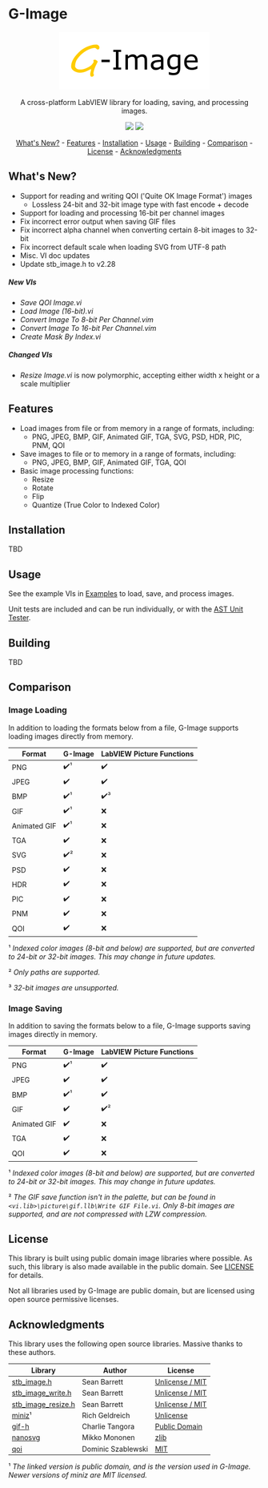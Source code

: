 # G-Image
<p align="center">
  <img width="300" height="115" src="images/g-image-logo.png">
</p>
<p align="center">
A cross-platform LabVIEW library for loading, saving, and processing images.
</p>
<p align="center">
<a href="https://www.vipm.io/package/dataflow_g_lib_g_image/"> <img src="https://www.vipm.io/package/dataflow_g_lib_g_image/badge.svg?metric=installs"></a> <a href="https://www.vipm.io/package/dataflow_g_lib_g_image/"><img src="https://www.vipm.io/package/dataflow_g_lib_g_image/badge.svg?metric=stars"></a>
</p>

<p align="center">
    <a href="#whats-new">What's New?</a> -
    <a href="#features">Features</a> -
    <a href="#installation">Installation</a> -
    <a href="#usage">Usage</a> -
	<a href="#building">Building</a> -
	<a href="#comparison">Comparison</a> - 
	<a href="#license">License</a> - 
	<a href="#acknowledgments">Acknowledgments</a>
</p>

## <a id="whats-new"></a>What's New?
* Support for reading and writing QOI ('Quite OK Image Format') images
    * Lossless 24-bit and 32-bit image type with fast encode + decode
* Support for loading and processing 16-bit per channel images
* Fix incorrect error output when saving GIF files
* Fix incorrect alpha channel when converting certain 8-bit images to 32-bit
* Fix incorrect default scale when loading SVG from UTF-8 path
* Misc. VI doc updates
* Update stb_image.h to v2.28

##### New VIs
* _Save QOI Image.vi_
* _Load Image (16-bit).vi_
* _Convert Image To 8-bit Per Channel.vim_
* _Convert Image To 16-bit Per Channel.vim_
* _Create Mask By Index.vi_

##### Changed VIs
* _Resize Image.vi_ is now polymorphic, accepting either width x height or a scale multiplier

## <a id="features"></a>Features
* Load images from file or from memory in a range of formats, including:
    * PNG, JPEG, BMP, GIF, Animated GIF, TGA, SVG, PSD, HDR, PIC, PNM, QOI
* Save images to file or to memory in a range of formats, including:
    * PNG, JPEG, BMP, GIF, Animated GIF, TGA, QOI
* Basic image processing functions:
    * Resize
    * Rotate
    * Flip
    * Quantize (True Color to Indexed Color)

## <a id="installation"></a>Installation
TBD

## <a id="usage"></a>Usage
See the example VIs in [Examples](src/LabVIEW/G-Image/Examples) to load, save, and process images.

Unit tests are included and can be run individually, or with the [AST Unit Tester](https://www.autosofttech.net/documents/ast-unit-tester).

## <a id="building"></a>Building
TBD

## <a id="comparison"></a>Comparison
### Image Loading
In addition to loading the formats below from a file, G-Image supports loading images directly from memory.

Format          | G-Image             | LabVIEW Picture Functions
----------------|---------------------|--------------------
PNG             | :heavy_check_mark:¹ | :heavy_check_mark:
JPEG            | :heavy_check_mark:  | :heavy_check_mark:
BMP             | :heavy_check_mark:¹ | :heavy_check_mark:³
GIF             | :heavy_check_mark:¹ | :x:
Animated GIF    | :heavy_check_mark:¹ | :x:
TGA             | :heavy_check_mark:  | :x:
SVG             | :heavy_check_mark:² | :x:
PSD             | :heavy_check_mark:  | :x:
HDR             | :heavy_check_mark:  | :x:
PIC             | :heavy_check_mark:  | :x:
PNM             | :heavy_check_mark:  | :x:
QOI             | :heavy_check_mark:  | :x:

¹ *Indexed color images (8-bit and below) are supported, but are converted to 24-bit or 32-bit images. This may change in future updates.*

² *Only paths are supported.*

³ *32-bit images are unsupported.*

### Image Saving
In addition to saving the formats below to a file, G-Image supports saving images directly in memory.

Format          | G-Image             | LabVIEW Picture Functions
----------------|---------------------|--------------------
PNG             | :heavy_check_mark:¹ | :heavy_check_mark:
JPEG            | :heavy_check_mark:  | :heavy_check_mark:
BMP             | :heavy_check_mark:¹ | :heavy_check_mark:
GIF             | :heavy_check_mark:  | :heavy_check_mark:²
Animated GIF    | :heavy_check_mark:  | :x:
TGA             | :heavy_check_mark:  | :x:
QOI             | :heavy_check_mark:  | :x:

¹ *Indexed color images (8-bit and below) are supported, but are converted to 24-bit or 32-bit images. This may change in future updates.*

² *The GIF save function isn't in the palette, but can be found in `<vi.lib>\picture\gif.llb\Write GIF File.vi`. Only 8-bit images are supported, and are not compressed with LZW compression.*

## <a id="license"></a>License
This library is built using public domain image libraries where possible. As such, this library is also made available in the public domain. See [LICENSE](LICENSE) for details.

Not all libraries used by G-Image are public domain, but are licensed using open source permissive licenses.

## <a id="acknowledgments"></a>Acknowledgments
This library uses the following open source libraries. Massive thanks to these authors.

Library | Author | License
--------|--------|----------------------
[stb_image.h](https://github.com/nothings/stb) | Sean Barrett | [Unlicense / MIT](https://github.com/nothings/stb/blob/master/LICENSE)
[stb_image_write.h](https://github.com/nothings/stb) | Sean Barrett | [Unlicense / MIT](https://github.com/nothings/stb/blob/master/LICENSE)
[stb_image_resize.h](https://github.com/nothings/stb) | Sean Barrett | [Unlicense / MIT](https://github.com/nothings/stb/blob/master/LICENSE)
[miniz](https://code.google.com/archive/p/miniz)¹ | Rich Geldreich | [Unlicense](https://code.google.com/archive/p/miniz)
[gif-h](https://github.com/charlietangora/gif-h) | Charlie Tangora | [Public Domain](https://github.com/charlietangora/gif-h/blob/master/gif.h)
[nanosvg](https://github.com/memononen/nanosvg) | Mikko Mononen | [zlib](https://github.com/memononen/nanosvg/blob/master/LICENSE.txt)
[qoi](https://github.com/phoboslab/qoi) | Dominic Szablewski | [MIT](https://github.com/phoboslab/qoi/blob/master/LICENSE)

¹ *The linked version is public domain, and is the version used in G-Image. Newer versions of miniz are MIT licensed.*

